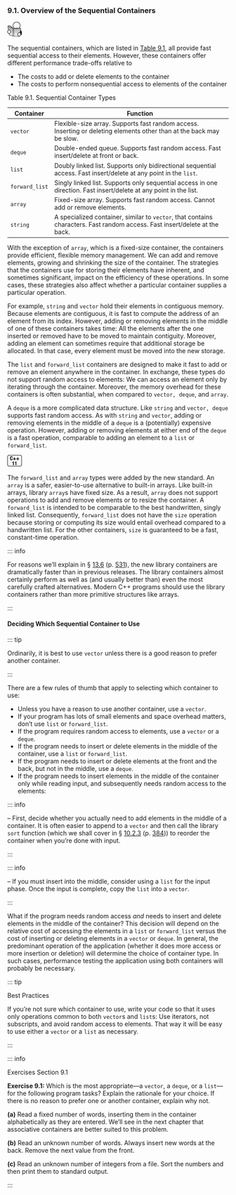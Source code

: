 <h3 id="filepos2175374">9.1. Overview of the Sequential Containers</h3>
<img alt="Image" src="/images/00009.jpg"/>
<p>The sequential containers, which are listed in <a href="089-9.1._overview_of_the_sequential_containers.html#filepos2176185">Table 9.1</a>, all provide fast sequential access to their elements. However, these containers offer different performance trade-offs relative to</p>
<ul><li>The costs to add or delete elements to the container</li><li>The costs to perform nonsequential access to elements of the container</li></ul>

<p><a id="filepos2176185"></a>Table 9.1. Sequential Container Types</p>

| Container      | Function                                                                                                                    |
|----------------|-----------------------------------------------------------------------------------------------------------------------------|
| `vector`       | Flexible-size array. Supports fast random access. Inserting or deleting elements other than at the back may be slow.        |
| `deque`        | Double-ended queue. Supports fast random access. Fast insert/delete at front or back.                                       |
| `list`         | Doubly linked list. Supports only bidirectional sequential access. Fast insert/delete at any point in the `list`.           |
| `forward_list` | Singly linked list. Supports only sequential access in one direction. Fast insert/delete at any point in the list.          |
| `array`        | Fixed-size array. Supports fast random access. Cannot add or remove elements.                                               |
| `string`       | A specialized container, similar to `vector`, that contains characters. Fast random access. Fast insert/delete at the back. |

<p>With the exception of <code>array</code>, which is a fixed-size container, the containers provide efficient, flexible memory management. We can add and remove elements, growing and shrinking the size of the container. The strategies that the containers use for storing their elements have inherent, and sometimes significant, impact on the efficiency of these operations. In some cases, these strategies also affect whether a particular container supplies a particular operation.</p>
<p>For example, <code>string</code> and <code>vector</code> hold their elements in contiguous memory. Because elements are contiguous, it is fast to compute the address of an element <a id="filepos2177258"></a>from its index. However, adding or removing elements in the middle of one of these containers takes time: All the elements after the one inserted or removed have to be moved to maintain contiguity. Moreover, adding an element can sometimes require that additional storage be allocated. In that case, every element must be moved into the new storage.</p>
<p>The <code>list</code> and <code>forward_list</code> containers are designed to make it fast to add or remove an element anywhere in the container. In exchange, these types do not support random access to elements: We can access an element only by iterating through the container. Moreover, the memory overhead for these containers is often substantial, when compared to <code>vector, deque</code>, and <code>array</code>.</p>
<p>A <code>deque</code> is a more complicated data structure. Like <code>string</code> and <code>vector, deque</code> supports fast random access. As with <code>string</code> and <code>vector</code>, adding or removing elements in the middle of a <code>deque</code> is a (potentially) expensive operation. However, adding or removing elements at either end of the <code>deque</code> is a fast operation, comparable to adding an element to a <code>list</code> or <code>forward_list</code>.</p>
<a id="filepos2179346"></a><img alt="Image" src="/images/00008.jpg"/>
<p>The <code>forward_list</code> and <code>array</code> types were added by the new standard. An <code>array</code> is a safer, easier-to-use alternative to built-in arrays. Like built-in arrays, library <code>array</code>s have fixed size. As a result, <code>array</code> does not support operations to add and remove elements or to resize the container. A <code>forward_list</code> is intended to be comparable to the best handwritten, singly linked list. Consequently, <code>forward_list</code> does not have the <code>size</code> operation because storing or computing its size would entail overhead compared to a handwritten list. For the other containers, <code>size</code> is guaranteed to be a fast, constant-time operation.</p>

::: info
<p>For reasons we’ll explain in § <a href="126-13.6._moving_objects.html#filepos3426774">13.6</a> (p. <a href="126-13.6._moving_objects.html#filepos3426774">531</a>), the new library containers are dramatically faster than in previous releases. The library containers almost certainly perform as well as (and usually better than) even the most carefully crafted alternatives. Modern C++ programs should use the library containers rather than more primitive structures like arrays.</p>
:::

<h4>Deciding Which Sequential Container to Use</h4>

::: tip
<p>Ordinarily, it is best to use <code>vector</code> unless there is a good reason to prefer another container.</p>
:::

<p>There are a few rules of thumb that apply to selecting which container to use:</p>
<ul><li>Unless you have a reason to use another container, use a <code>vector</code>.</li><li>If your program has lots of small elements and space overhead matters, don’t use <code>list</code> or <code>forward_list</code>.</li><li>If the program requires random access to elements, use a <code>vector</code> or a <code>deque</code>.</li><li>If the program needs to insert or delete elements in the middle of the container, use a <code>list</code> or <code>forward_list</code>.</li><li>If the program needs to insert or delete elements at the front and the back, but not in the middle, use a <code>deque</code>.</li><li><a id="filepos2183652"></a>If the program needs to insert elements in the middle of the container only while reading input, and subsequently needs random access to the elements:</li></ul>

::: info
<p>– First, decide whether you actually need to add elements in the middle of a container. It is often easier to append to a <code>vector</code> and then call the library <code>sort</code> function (which we shall cover in § <a href="099-10.2._a_first_look_at_the_algorithms.html#filepos2506543">10.2.3</a> (p. <a href="099-10.2._a_first_look_at_the_algorithms.html#filepos2506543">384</a>)) to reorder the container when you’re done with input.</p>
:::

::: info
<p>– If you must insert into the middle, consider using a <code>list</code> for the input phase. Once the input is complete, copy the <code>list</code> into a <code>vector</code>.</p>
:::

<p>What if the program needs random access <em>and</em> needs to insert and delete elements in the middle of the container? This decision will depend on the relative cost of accessing the elements in a <code>list</code> or <code>forward_list</code> versus the cost of inserting or deleting elements in a <code>vector</code> or <code>deque</code>. In general, the predominant operation of the application (whether it does more access or more insertion or deletion) will determine the choice of container type. In such cases, performance testing the application using both containers will probably be necessary.</p>

::: tip
<p>Best Practices</p>
<p>If you’re not sure which container to use, write your code so that it uses only operations common to both <code>vector</code>s and <code>list</code>s: Use iterators, not subscripts, and avoid random access to elements. That way it will be easy to use either a <code>vector</code> or a <code>list</code> as necessary.</p>
:::

::: info
<p>Exercises Section 9.1</p>
<p><strong>Exercise 9.1:</strong> Which is the most appropriate—a <code>vector</code>, a <code>deque</code>, or a <code>list</code>—for the following program tasks? Explain the rationale for your choice. If there is no reason to prefer one or another container, explain why not.</p>
<p><strong>(a)</strong> Read a fixed number of words, inserting them in the container alphabetically as they are entered. We’ll see in the next chapter that associative containers are better suited to this problem.</p>
<p><strong>(b)</strong> Read an unknown number of words. Always insert new words at the back. Remove the next value from the front.</p>
<p><strong>(c)</strong> Read an unknown number of integers from a file. Sort the numbers and then print them to standard output.</p>
:::

